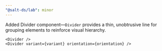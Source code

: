 ```yaml
---
"@salt-ds/lab": minor
---
```


Added Divider component—`Divider` provides a thin, unobtrusive line for grouping elements to reinforce visual hierarchy.

```tsx
<Divider />
<Divider variant={variant} orientation={orientation} />
```
